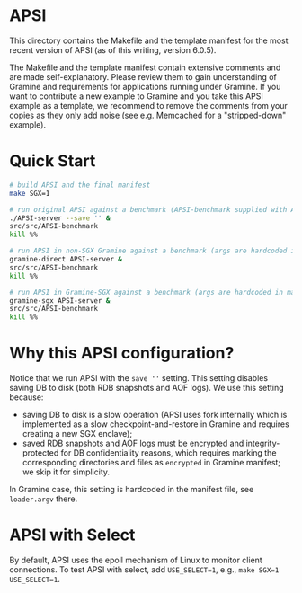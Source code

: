 # APSI

This directory contains the Makefile and the template manifest for the most
recent version of APSI (as of this writing, version 6.0.5).

The Makefile and the template manifest contain extensive comments and are made
self-explanatory. Please review them to gain understanding of Gramine and
requirements for applications running under Gramine. If you want to contribute a
new example to Gramine and you take this APSI example as a template, we
recommend to remove the comments from your copies as they only add noise (see
e.g. Memcached for a "stripped-down" example).


# Quick Start

```sh
# build APSI and the final manifest
make SGX=1

# run original APSI against a benchmark (APSI-benchmark supplied with APSI)
./APSI-server --save '' &
src/src/APSI-benchmark
kill %%

# run APSI in non-SGX Gramine against a benchmark (args are hardcoded in manifest)
gramine-direct APSI-server &
src/src/APSI-benchmark
kill %%

# run APSI in Gramine-SGX against a benchmark (args are hardcoded in manifest)
gramine-sgx APSI-server &
src/src/APSI-benchmark
kill %%
```

# Why this APSI configuration?

Notice that we run APSI with the `save ''` setting. This setting disables
saving DB to disk (both RDB snapshots and AOF logs). We use this setting
because:

- saving DB to disk is a slow operation (APSI uses fork internally which is
  implemented as a slow checkpoint-and-restore in Gramine and requires creating
  a new SGX enclave);
- saved RDB snapshots and AOF logs must be encrypted and integrity-protected for
  DB confidentiality reasons, which requires marking the corresponding
  directories and files as `encrypted` in Gramine manifest; we skip it for
  simplicity.

In Gramine case, this setting is hardcoded in the manifest file, see
`loader.argv` there.

# APSI with Select

By default, APSI uses the epoll mechanism of Linux to monitor client
connections. To test APSI with select, add `USE_SELECT=1`, e.g., `make SGX=1
USE_SELECT=1`.
